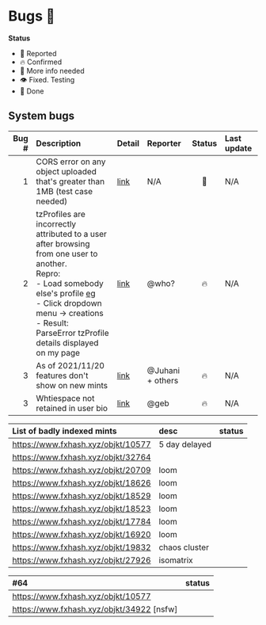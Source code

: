 # Bugs 🐛

**Status**
- 👄 Reported
- 🔥 Confirmed
- 🙋 More info needed
- 👁 Fixed. Testing
- 💚 Done

## System bugs

| Bug # | Description                                                                                                                                                                                                                                                                             | Detail                                                                                        | Reporter         | Status | Last update |
| ----: | :-------------------------------------------------------------------------------------------------------------------------------------------------------------------------------------------------------------------------------------------------------------------------------------- | :-------------------------------------------------------------------------------------------- | :--------------- | :----: | :---------- |
| 1     | CORS error on any object uploaded that's greater than 1MB (test case needed)                                                                                                                                                                                                            | [link](https://discord.com/channels/900333075509149767/902269210762301490/905534136792522792) | N/A              | 💚     | N/A         |
| 2     | tzProfiles are incorrectly attributed to a user after browsing from one user to another.<br/>Repro:<br/>- Load somebody else's profile [eg](https://www.fxhash.xyz/u/ParseError)<br/>- Click dropdown menu -> creations<br/>- Result: ParseError tzProfile details displayed on my page | [link](https://discord.com/channels/900333075509149767/902269210762301490/910855057820504094) | @who?            | 🔥     | N/A         |
| 3     | As of 2021/11/20 features don't show on new mints                                                                                                                                                                                                                                       | [link](https://discord.com/channels/900333075509149767/902269210762301490/911611030533193738) | @Juhani + others | 🔥     | N/A         |
| 3     | Whtiespace not retained in user bio                                                                                                                                                                                                                                     | [link](https://discord.com/channels/900333075509149767/902269210762301490/911610228263493642) | @geb | 🔥     | N/A         |

| List of badly indexed mints        | desc          | status |
| :--------------------------------- | :------------ | :----- |
| https://www.fxhash.xyz/objkt/10577 | 5 day delayed |
| https://www.fxhash.xyz/objkt/32764 |
| https://www.fxhash.xyz/objkt/20709 | loom          |
| https://www.fxhash.xyz/objkt/18626 | loom          |
| https://www.fxhash.xyz/objkt/18529 | loom          |
| https://www.fxhash.xyz/objkt/18523 | loom          |
| https://www.fxhash.xyz/objkt/17784 | loom          |
| https://www.fxhash.xyz/objkt/16920 | loom          |
|https://www.fxhash.xyz/objkt/19832 |chaos cluster||
|https://www.fxhash.xyz/objkt/27926 |isomatrix ||

| #64                                       | status |
| :---------------------------------------- | :----- |
| https://www.fxhash.xyz/objkt/10577        |
| https://www.fxhash.xyz/objkt/34922 [nsfw] |
